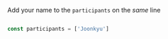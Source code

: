 
Add your name to the `participants` on the *same* line

```js

const participants = ['Joonkyu']

```
